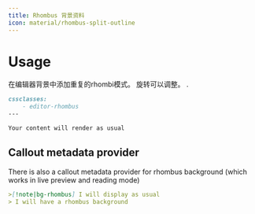```yaml
---
title: Rhombus 背景资料
icon: material/rhombus-split-outline
---
```


# Usage

在编辑器背景中添加重复的rhombi模式。 旋转可以调整。
.

```md
cssclasses:
    - editor-rhombus
---

Your content will render as usual
```

## Callout metadata provider

There is also a callout metadata provider for rhombus background (which works in
live preview and reading mode)

```md
>[!note|bg-rhombus] I will display as usual
> I will have a rhombus background
```

